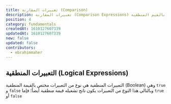 ```yaml
---
title: تعبيرات المقارنة (Comparison)
description: تعبيرات المقارنة (Comparison Expressions) هي نوع من التعبييرات مختص بالقيم المنطقية (true, false)
position: 4
category: fundamentals
createdAt: 1610127607339
updatedAt: 1610127607339
new: false
updated: false
contributors:
  - ebrahimmaher
---
```


## التعبيرات المنطقية (Logical Expressions)
التعبيرات المنطقية هي نوع من التعبيرات مختص بالقيمة المنطقية (Boolean) وهي `true` و `false` وبالتالي هذا النوع من التعبيرات يكون ناتج تشغيله قيمة منطقية أيضاً؛ فإما `true` أو `false`
